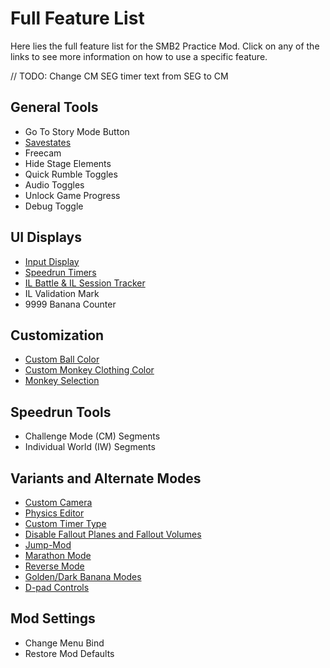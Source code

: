 # Full Feature List
Here lies the full feature list for the SMB2 Practice Mod. Click on any of the links to see more information on how to use a specific feature.

// TODO: Change CM SEG timer text from SEG to CM

## General Tools
* Go To Story Mode Button
* [Savestates](features/tools/savestates.md)
* Freecam
* Hide Stage Elements
* Quick Rumble Toggles
* Audio Toggles
* Unlock Game Progress
* Debug Toggle

## UI Displays
* [Input Display](features/displays/input-display.md)
* [Speedrun Timers](features/displays/timers.md)
* [IL Battle & IL Session Tracker](features/displays/il-battle.md)
* IL Validation Mark
* 9999 Banana Counter

## Customization
* [Custom Ball Color](features/customization.md)
* [Custom Monkey Clothing Color](features/customization.md)
* [Monkey Selection](features/customization.md)

## Speedrun Tools
* Challenge Mode (CM) Segments
* Individual World (IW) Segments

## Variants and Alternate Modes
* [Custom Camera](features/variants/camera.md)
* [Physics Editor](features/variants/physics.md)
* [Custom Timer Type](features/variants/timer.md)
* [Disable Fallout Planes and Fallout Volumes](features/variants/disable-fallouts.md)
* [Jump-Mod](features/variants/jump-mod.md)
* [Marathon Mode](features/variants/marathon.md)
* [Reverse Mode](features/variants/stage-edits.md)
* [Golden/Dark Banana Modes](features/variants/stage-edits.md)
* [D-pad Controls](features/variants/dpad-controls.md)

## Mod Settings
* Change Menu Bind
* Restore Mod Defaults